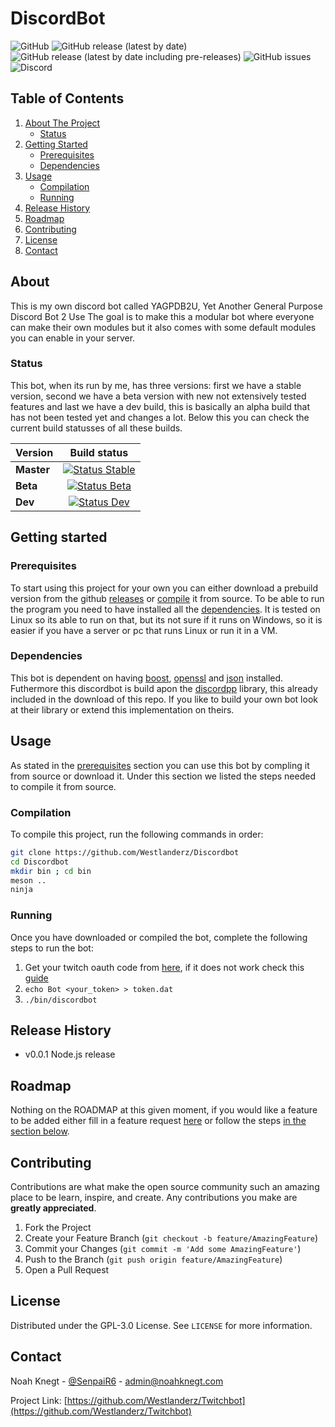# DiscordBot

![GitHub](https://img.shields.io/github/license/Westlanderz/discordbot)
![GitHub release (latest by date)](https://img.shields.io/github/v/release/westlanderz/discordbot)
![GitHub release (latest by date including pre-releases)](https://img.shields.io/github/v/release/westlanderz/discordbot?include_prereleases)
![GitHub issues](https://img.shields.io/github/issues/westlanderz/discordbot)
![Discord](https://img.shields.io/discord/692815534865121370)

## Table of Contents

1. [About The Project](#About)
    - [Status](#Status)
2. [Getting Started](#Getting-started)
    - [Prerequisites](#Prerequisites)
    - [Dependencies](#Dependencies)
3. [Usage](#Usage)
    - [Compilation](#Compilation)
    - [Running](#Running)
4. [Release History](#Release-History)
5. [Roadmap](#Roadmap)
6. [Contributing](#Contributing)
7. [License](#License)
8. [Contact](#Contact)

## About

This is my own discord bot called YAGPDB2U, Yet Another General Purpose Discord Bot 2 Use
The goal is to make this a modular bot where everyone can make their own modules but it also comes with some default modules you can enable in your server.

### Status

This bot, when its run by me, has three versions: first we have a stable version, second we have a beta version with new not extensively tested features and last we have a dev build, this is basically an alpha build that has not been tested yet and changes a lot. Below this you can check the current build statusses of all these builds.

| Version        | Build status        |
| ------------- |:-------------:|
| **Master**     | [![Status Stable](http://vps.noahknegt.com:8050/api/projects/status/w9j9hdgpy5ubkv4s/branch/master?svg=true)](http://vps.noahknegt.com:8050/project/AppVeyor/discordbot/branch/master) |
| **Beta**     | [![Status Beta](http://vps.noahknegt.com:8050/api/projects/status/w9j9hdgpy5ubkv4s/branch/beta-releases?svg=true)](http://vps.noahknegt.com:8050/project/AppVeyor/discordbot/branch/beta-releases)      |
| **Dev** | [![Status Dev](http://vps.noahknegt.com:8050/api/projects/status/w9j9hdgpy5ubkv4s/branch/development?svg=true)](http://vps.noahknegt.com:8050/project/AppVeyor/discordbot/branch/development)     |

## Getting started

### Prerequisites

To start using this project for your own you can either download a prebuild version from the github [releases](https://github.com/Westlanderz/Discordbot/releases) or [compile](#Compilation) it from source. To be able to run the program you need to have installed all the [dependencies](#Dependencies). It is tested on Linux so its able to run on that, but its not sure if it runs on Windows, so it is easier if you have a server or pc that runs Linux or run it in a VM.

### Dependencies

This bot is dependent on having [boost](https://www.boost.org/), [openssl](https://www.openssl.org/) and [json](https://github.com/nlohmann/json) installed. Futhermore this discordbot is build apon the [discordpp](https://github.com/DiscordPP/discordpp) library, this already included in the download of this repo. If you like to build your own bot look at their library or extend this implementation on theirs.

## Usage

As stated in the [prerequisites](#Prerequisites) section you can use this bot by compling it from source or download it. Under this section we listed the steps needed to compile it from source.

### Compilation

To compile this project, run the following commands in order:

```bash
git clone https://github.com/Westlanderz/Discordbot
cd Discordbot
mkdir bin ; cd bin
meson ..
ninja
```

### Running

Once you have downloaded or compiled the bot, complete the following steps to run the bot:

1. Get your twitch oauth code from [here](https://twitchapps.com/tmi/), if it does not work check this [guide](https://dev.twitch.tv/docs/authentication)
2. ` echo Bot <your_token> > token.dat `
3. ` ./bin/discordbot `

## Release History

- v0.0.1 Node.js release

## Roadmap

Nothing on the ROADMAP at this given moment, if you would like a feature to be added either fill in a feature request [here](https://github.com/Westlanderz/discordbot/issues/new/choose) or follow the steps [in the section below](#Contributing).

## Contributing

Contributions are what make the open source community such an amazing place to be learn, inspire, and create. Any contributions you make are **greatly appreciated**.

1. Fork the Project
2. Create your Feature Branch (` git checkout -b feature/AmazingFeature `)
3. Commit your Changes (` git commit -m 'Add some AmazingFeature' `)
4. Push to the Branch (` git push origin feature/AmazingFeature `)
5. Open a Pull Request

## License

Distributed under the GPL-3.0 License. See `LICENSE` for more information.

## Contact

Noah Knegt - [@SenpaiR6](https://twitter.com/SenpaiR6) - admin@noahknegt.com

Project Link: [https://github.com/Westlanderz/Twitchbot](https://github.com/Westlanderz/Twitchbot)
